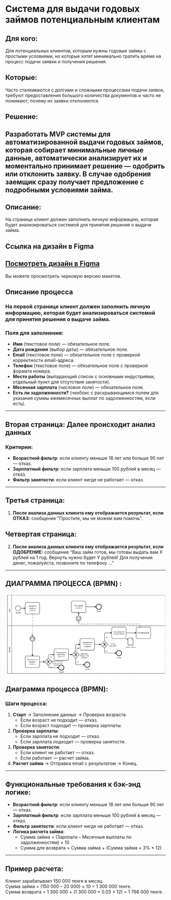 # Система для выдачи годовых займов потенциальным клиентам
## Для кого:
Для потенциальных клиентов, которым нужны годовые займы с простыми условиями, но которые хотят минимально тратить время на процесс подачи заявки и получения решения.
## Которые:
Часто сталкиваются с долгими и сложными процессами подачи заявок, требуют предоставления большого количества документов и часто не понимают, почему их заявки отклоняются.
## Решение:
Разработать MVP системы для автоматизированной выдачи годовых займов, которая собирает минимальные личные данные, автоматически анализирует их и моментально принимает решение — одобрить или отклонить заявку. В случае одобрения заемщик сразу получает предложение с подробными условиями займа.
---
## Описание:
На странице клиент должен заполнить личную информацию, которая будет анализироваться системой для принятия решения о выдаче займа.
## Ссылка на дизайн в Figma
[Посмотреть дизайн в Figma](https://www.figma.com/design/lWWF4A6XPkIBSAdm4Vskv3/Draft-Version?node-id=0-1&node-type=canvas&t=o7zaCWDjWo08SPhI-0)
---
Вы можете просмотреть черновую версию макетов.
## Описание процесса
### На первой странице клиент должен заполнить личную информацию, которая будет анализироваться системой для принятия решения о выдаче займа.
### Поля для заполнения:
- **Имя** (текстовое поле) — обязательное поле.
- **Дата рождения** (выбор даты) — обязательное поле.
- **Email** (текстовое поле) — обязательное поле с проверкой корректности email-адреса.
- **Телефон** (текстовое поле) — обязательное поле с проверкой формата номера.
- **Место работы** (выпадающий список с основными индустриями, отдельный пункт для отсутствия занятости).
- **Месячная зарплата** (числовое поле) — обязательное поле.
- **Есть ли задолженности?** (чекбокс с раскрывающимся полем для указания суммы ежемесячных выплат по задолженностям, если есть).
---
## Вторая страница: Далее происходит анализ данных
### Критерии:
- **Возрастной фильтр**: если клиенту меньше 18 лет или больше 90 лет — отказ.
- **Зарплатный фильтр**: если зарплата меньше 100 рублей в месяц — отказ.
- **Фильтр занятости**: если клиент нигде не работает — отказ.
---
## Третья страница:
1. **После анализа данных клиента ему отображается результат, если ОТКАЗ:** сообщение "Простите, мы не можем вам помочь".
## Четвертая страница:
2. **После анализа данных клиента ему отображается результат, если ОДОБРЕНИЕ:** сообщение “Ваш займ готов, мы готовы выдать вам X рублей на 1 год. Вернуть нужно будет Y рублей! Для получения денег, пожалуйста, позвоните по телефону …”
---
## ДИАГРАММА ПРОЦЕССА (BPMN) :
![BPMN](https://github.com/kaorinne/project-requirements/blob/a1add863bad812c78eeb013b671abf1ef7b5f68d/BPMN_test.png)
## Диаграмма процесса (BPMN):
### Шаги процесса:
1. **Старт** → Заполнение данных → Проверка возраста
   - Если возраст не подходит — отказ.
   - Если возраст подходит — проверка зарплаты.
2. **Проверка зарплаты**:
   - Если зарплата не подходит — отказ.
   - Если зарплата подходит — проверка занятости.
3. **Проверка занятости**:
   - Если клиент не работает — отказ.
   - Если работает — расчет займа.
4. **Расчет займа** → Отправка email с результатом → Конец.
---
## Функциональные требования к бэк-энд логике:
- **Возрастной фильтр**: если клиенту меньше 18 лет или больше 90 лет — отказ.
- **Зарплатный фильтр**: если зарплата меньше 100 рублей в месяц — отказ.
- **Фильтр занятости**: если клиент нигде не работает — отказ.
- **Логика расчета займа**:
    - Сумма займа = (Зарплата – Месячные выплаты по задолженностям) × 10
    - Сумма для возврата = Сумма займа + (Сумма займа × 3% × 12)
---
## Пример расчета:
Клиент зарабатывает 150 000 тенге в месяц.  
Сумма займа = (150 000 – 20 000) × 10 = 1 300 000 тенге.  
Сумма возврата = 1 300 000 + (1 300 000 × 0.03 × 12) = 1 768 000 тенге.


